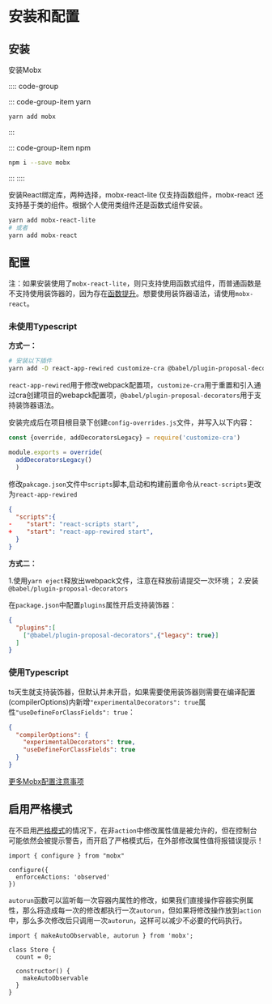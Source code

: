 # 安装和配置

## 安装

安装Mobx

:::: code-group

::: code-group-item yarn

```bash
yarn add mobx
```

:::

::: code-group-item npm

```bash
npm i --save mobx
```

:::
::::

安装React绑定库，两种选择，mobx-react-lite 仅支持函数组件，mobx-react 还支持基于类的组件。根据个人使用类组件还是函数式组件安装。

```bash
yarn add mobx-react-lite
# 或者
yarn add mobx-react
```

## 配置

注：如果安装使用了`mobx-react-lite`，则只支持使用函数式组件，而普通函数是不支持使用装饰器的，因为存在[函数提升](https://es6.ruanyifeng.com/?search=getter&x=0&y=0#docs/decorator#%E4%B8%BA%E4%BB%80%E4%B9%88%E8%A3%85%E9%A5%B0%E5%99%A8%E4%B8%8D%E8%83%BD%E7%94%A8%E4%BA%8E%E5%87%BD%E6%95%B0%EF%BC%9F)。想要使用装饰器语法，请使用`mobx-react`。

### 未使用Typescript

**方式一：**

```bash
# 安装以下插件
yarn add -D react-app-rewired customize-cra @babel/plugin-proposal-decorators
```

`react-app-rewired`用于修改webpack配置项，`customize-cra`用于重置和引入通过cra创建项目的webapck配置项，`@babel/plugin-proposal-decorators`用于支持装饰器语法。

安装完成后在项目根目录下创建`config-overrides.js`文件，并写入以下内容：

```javascript
const {override, addDecoratorsLegacy} = require('customize-cra')

module.exports = override(
  addDecoratorsLegacy()
  )
```

修改`pakcage.json`文件中`scripts`脚本,启动和构建前置命令从`react-scripts`更改为`react-app-rewired`

```json {4}
{
  "scripts":{
-    "start": "react-scripts start",
+    "start": "react-app-rewired start",
  }
}
```

**方式二：**

1.使用`yarn eject`释放出webpack文件，注意在释放前请提交一次环境；
2.安装`@babel/plugin-proposal-decorators`

在`package.json`中配置`plugins`属性开启支持装饰器：

```json
{
  "plugins":[
    ["@babel/plugin-proposal-decorators",{"legacy": true}]
  ]
}
```

### 使用Typescript

ts天生就支持装饰器，但默认并未开启，如果需要使用装饰器则需要在编译配置(compilerOptions)内新增`"experimentalDecorators": true`属性`"useDefineForClassFields": true`：

```json
{
  "compilerOptions": {
    "experimentalDecorators": true,
    "useDefineForClassFields": true
  }
}
```

[更多Mobx配置注意事项](https://zh.mobx.js.org/configuration.html)

## 启用严格模式

在不启用[严格模式](https://zh.mobx.js.org/configuration.html#%E4%BB%A3%E7%A0%81lint%E9%80%89%E9%A1%B9)的情况下，在非`action`中修改属性值是被允许的，但在控制台可能依然会被提示警告，而开启了严格模式后，在外部修改属性值将报错误提示！

```tsx
import { configure } from "mobx"

configure({
  enforceActions: 'observed'
})

```

`autorun`函数可以监听每一次容器内属性的修改，如果我们直接操作容器实例属性，那么将造成每一次的修改都执行一次`autorun`，但如果将修改操作放到`action`中，那么多次修改后只调用一次`autorun`，这样可以减少不必要的代码执行。

```tsx
import { makeAutoObservable, autorun } from 'mobx';

class Store {
  count = 0;

  constructor() {
    makeAutoObservable
  }
}
```
